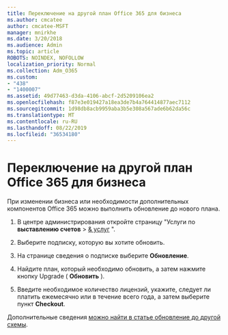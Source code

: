 ```yaml
---
title: Переключение на другой план Office 365 для бизнеса
ms.author: cmcatee
author: cmcatee-MSFT
manager: mnirkhe
ms.date: 3/20/2018
ms.audience: Admin
ms.topic: article
ROBOTS: NOINDEX, NOFOLLOW
localization_priority: Normal
ms.collection: Adm_O365
ms.custom:
- "438"
- "1400007"
ms.assetid: 49d77463-d3da-4106-abcf-2d5209106ea2
ms.openlocfilehash: f87e3e019427a18ea3de7b4a764414877aec7112
ms.sourcegitcommit: 1d98db8acb9959aba3b5e308a567ade6b62da56c
ms.translationtype: MT
ms.contentlocale: ru-RU
ms.lasthandoff: 08/22/2019
ms.locfileid: "36534180"
---
```

# <a name="switch-to-a-different-office-365-for-business-plan"></a>Переключение на другой план Office 365 для бизнеса

При изменении бизнеса или необходимости дополнительных компонентов Office 365 можно выполнить обновление до нового плана.
  
1. В центре администрирования откройте страницу "Услуги по **выставлению счетов** \> [& услуг](https://go.microsoft.com/fwlink/p/?linkid=842054) ".

2. Выберите подписку, которую вы хотите обновить.

3. На странице сведения о подписке выберите **Обновление**.

4. Найдите план, который необходимо обновить, а затем нажмите кнопку Upgrade ( **Обновить** ).

5. Введите необходимое количество лицензий, укажите, следует ли платить ежемесячно или в течение всего года, а затем выберите пункт **Checkout**.
   
Дополнительные сведения [можно найти в статье обновление до другой схемы](https://docs.microsoft.com/office365/admin/subscriptions-and-billing/upgrade-to-different-plan).  
